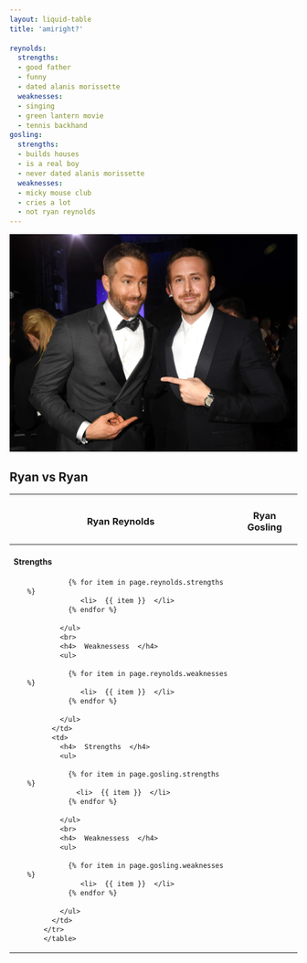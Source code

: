 ```yaml
---
layout: liquid-table
title: 'amiright?'

reynolds:
  strengths:
  - good father
  - funny
  - dated alanis morissette
  weaknesses: 
  - singing
  - green lantern movie
  - tennis backhand 
gosling:
  strengths: 
  - builds houses
  - is a real boy
  - never dated alanis morissette
  weaknesses: 
  - micky mouse club
  - cries a lot
  - not ryan reynolds
---
```


![](assets/img/ryan-v-ryan.jpg)

<h2> Ryan vs Ryan </h2>
<table id="ryan-v-ryan">
<thead>
  <tr>
    <th> <h3> Ryan Reynolds </h3></th>
    <th> <h3> Ryan Gosling </h3></th>
  </tr>
</thead>

 <tbody>
        <tr>
          <td>
            <h4>  Strengths  </h4>
            <ul>

              {% for item in page.reynolds.strengths %}
                 <li>  {{ item }}  </li>
              {% endfor %}
      
            </ul>
            <br>
            <h4>  Weaknessess  </h4>
            <ul>

              {% for item in page.reynolds.weaknesses %}
                 <li>  {{ item }}  </li>
              {% endfor %}

            </ul>  
          </td>
          <td>
            <h4>  Strengths  </h4>
            <ul>

              {% for item in page.gosling.strengths %}
                <li>  {{ item }}  </li>
              {% endfor %}

            </ul>
            <br>
            <h4>  Weaknessess  </h4>
            <ul>

              {% for item in page.gosling.weaknesses %}
                 <li>  {{ item }}  </li>
              {% endfor %}

            </ul>
          </td>
        </tr> 
        </table>



